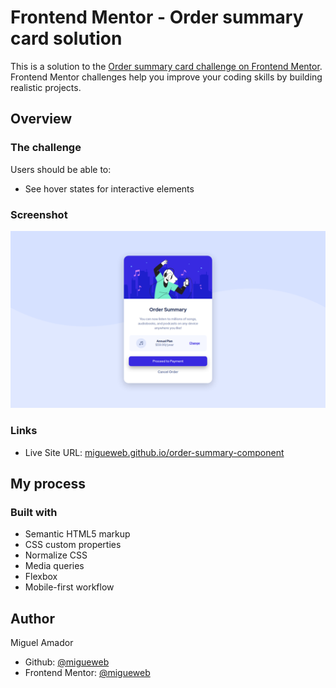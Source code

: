 # Frontend Mentor - Order summary card solution

This is a solution to the [Order summary card challenge on Frontend Mentor](https://www.frontendmentor.io/challenges/order-summary-component-QlPmajDUj). Frontend Mentor challenges help you improve your coding skills by building realistic projects. 

## Overview

### The challenge

Users should be able to:

- See hover states for interactive elements

### Screenshot

![](./images/screenshot.png)


### Links

- Live Site URL: [migueweb.github.io/order-summary-component](https://migueweb.github.io/order-summary-component/)

## My process

### Built with

- Semantic HTML5 markup
- CSS custom properties
- Normalize CSS
- Media queries
- Flexbox
- Mobile-first workflow

## Author
Miguel Amador
- Github: [@migueweb](https://github.com/migueweb)
- Frontend Mentor: [@migueweb](https://www.frontendmentor.io/profile/migueweb)
